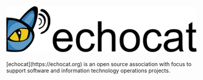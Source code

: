 <h2>
    <picture>
      <source media="(prefers-color-scheme: dark)" srcset="/profile/logo_theme_dark.svg">
      <source media="(prefers-color-scheme: light)" srcset="/profile/logo_theme_light.svg">
      <img alt="An illustration of sound waves emitted by a cat" src="/profile/logo_theme_light.svg">
    </picture>
</h2>

<p>
[echocat](https://echocat.org) is an open source association with focus to support software and information technology operations projects.
</p>
